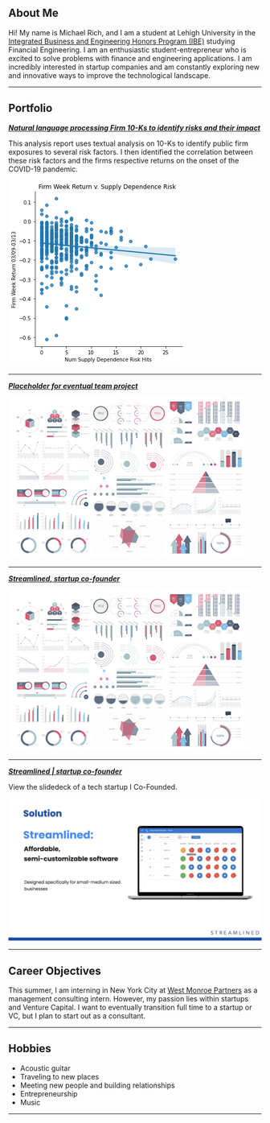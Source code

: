 ## About Me

Hi! My name is Michael Rich, and I am a student at Lehigh University in the [Integrated Business and Engineering Honors Program (IBE)](https://ibe.lehigh.edu/) studying Financial Engineering. I am an enthusiastic student-entrepreneur who is excited to solve problems with finance and engineering applications. I am incredibly interested in startup companies and am constantly exploring new and innovative ways to improve the technological landscape.

---

## Portfolio

<!-- You can link to other websites, PDFs in this repo, and other pages in this repo -->

_**[Natural language processing Firm 10-Ks to identify risks and their impact](analysis_report)**_

This analysis report uses textual analysis on 10-Ks to identify public firm exposures to several risk factors. I then identified the correlation between these risk factors and the firms respective returns on the onset of the COVID-19 pandemic.

<img src="images/output_29_0.png?raw=true"/>

---

_**[Placeholder for eventual team project](https://donbowen.github.io/teamproject/)**_

<img src="images/dummy_thumbnail.jpg?raw=true"/>

---

_**[Streamlined, startup co-founder](https://donbowen.github.io/teamproject/)**_

<img src="images/dummy_thumbnail.jpg?raw=true"/>

---

_**[Streamlined | startup co-founder](/pdf/StreamlinedPitch.pdf)**_

View the slidedeck of a tech startup I Co-Founded.

<img src="streamlined_cover.png"/>

---

## Career Objectives

This summer, I am interning in New York City at [West Monroe Partners](https://www.westmonroe.com/?utm_source=google&utm_medium=cpc&utm_term=west%20monroe&utm_content=!acq!v3!115461685196_kwd-758933406__486942911749_g_c__&utm_campaign=Search%3A+Prospecting%3A+BA%3A+Branded_BBM&atrkid=V3ADWED098667_115461685196_kwd-758933406__486942911749_g_c___&gclid=Cj0KCQjwgMqSBhDCARIsAIIVN1Uf_CSyK0IzR3K6SDU9e5fhalbksqNYdwCIH4KHsYPxj3Vr2J8wAaAaAmgNEALw_wcB) as a management consulting intern. However, my passion lies within startups and Venture Capital. I want to eventually transition full time to a startup or VC, but I plan to start out as a consultant. 

---

## Hobbies

- Acoustic guitar
- Traveling to new places
- Meeting new people and building relationships
- Entrepreneurship
- Music 

---
